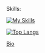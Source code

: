 Skills:

[![My Skills](https://skillicons.dev/icons?i=kotlin,java,js,dart,flutter,mysql,firebase,git,github,linux,figma,idea,androidstudio,vscode,materialui,md)](https://skillicons.dev)

[![Top Langs](https://github-readme-stats.vercel.app/api/top-langs/?username=SamuelWakoli&theme=merko&layout=compact&langs_count=8&access_token=<PAT>)](https://github.com/SamuelWakoli/github-readme-stats)

[Bio](https://samuelwakoli.github.io/personal-docs/bio.html)
